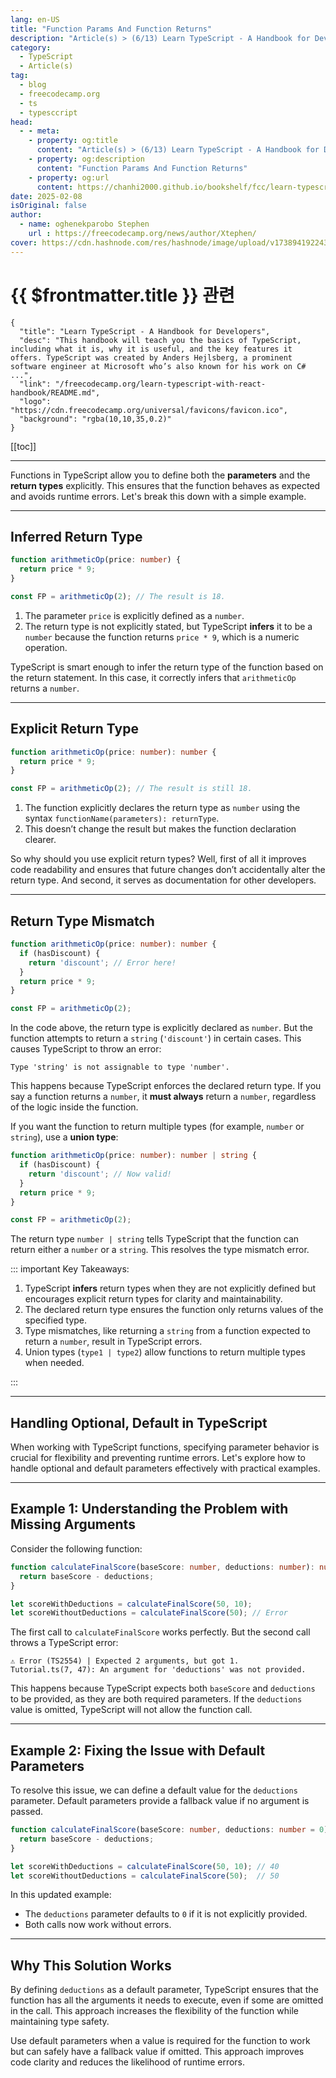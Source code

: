 ```yaml
---
lang: en-US
title: "Function Params And Function Returns"
description: "Article(s) > (6/13) Learn TypeScript - A Handbook for Developers"
category:
  - TypeScript
  - Article(s)
tag:
  - blog
  - freecodecamp.org
  - ts
  - typesccript
head:
  - - meta:
    - property: og:title
      content: "Article(s) > (6/13) Learn TypeScript - A Handbook for Developers"
    - property: og:description
      content: "Function Params And Function Returns"
    - property: og:url
      content: https://chanhi2000.github.io/bookshelf/fcc/learn-typescript-with-react-handbook/function-params-and-function-returns.html
date: 2025-02-08
isOriginal: false
author:
  - name: oghenekparobo Stephen
    url : https://freecodecamp.org/news/author/Xtephen/
cover: https://cdn.hashnode.com/res/hashnode/image/upload/v1738941922431/cfb485ae-1c59-415a-ad56-393a9803d4d8.png
---
```


# {{ $frontmatter.title }} 관련

```component VPCard
{
  "title": "Learn TypeScript - A Handbook for Developers",
  "desc": "This handbook will teach you the basics of TypeScript, including what it is, why it is useful, and the key features it offers. TypeScript was created by Anders Hejlsberg, a prominent software engineer at Microsoft who’s also known for his work on C# ...",
  "link": "/freecodecamp.org/learn-typescript-with-react-handbook/README.md",
  "logo": "https://cdn.freecodecamp.org/universal/favicons/favicon.ico",
  "background": "rgba(10,10,35,0.2)"
}
```

[[toc]]

---

<SiteInfo
  name="Learn TypeScript - A Handbook for Developers"
  desc="This handbook will teach you the basics of TypeScript, including what it is, why it is useful, and the key features it offers. TypeScript was created by Anders Hejlsberg, a prominent software engineer at Microsoft who’s also known for his work on C# ..."
  url="https://freecodecamp.org/news/learn-typescript-with-react-handbook#heading-function-params-and-function-returns"
  logo="https://cdn.freecodecamp.org/universal/favicons/favicon.ico"
  preview="https://cdn.hashnode.com/res/hashnode/image/upload/v1738941922431/cfb485ae-1c59-415a-ad56-393a9803d4d8.png"/>

Functions in TypeScript allow you to define both the **parameters** and the **return types** explicitly. This ensures that the function behaves as expected and avoids runtime errors. Let's break this down with a simple example.

---

## Inferred Return Type

```ts
function arithmeticOp(price: number) {
  return price * 9;
}

const FP = arithmeticOp(2); // The result is 18.
```

1. The parameter `price` is explicitly defined as a `number`.
2. The return type is not explicitly stated, but TypeScript **infers** it to be a `number` because the function returns `price * 9`, which is a numeric operation.

TypeScript is smart enough to infer the return type of the function based on the return statement. In this case, it correctly infers that `arithmeticOp` returns a `number`.

---

## Explicit Return Type

```ts
function arithmeticOp(price: number): number {
  return price * 9;
}

const FP = arithmeticOp(2); // The result is still 18.
```

1. The function explicitly declares the return type as `number` using the syntax `functionName(parameters): returnType`.
2. This doesn’t change the result but makes the function declaration clearer.

So why should you use explicit return types? Well, first of all it improves code readability and ensures that future changes don’t accidentally alter the return type. And second, it serves as documentation for other developers.

---

## Return Type Mismatch

```ts
function arithmeticOp(price: number): number {
  if (hasDiscount) {
    return 'discount'; // Error here!
  }
  return price * 9;
}

const FP = arithmeticOp(2);
```

In the code above, the return type is explicitly declared as `number`. But the function attempts to return a `string` (`'discount'`) in certain cases. This causes TypeScript to throw an error:

```plaintext title="output"
Type 'string' is not assignable to type 'number'.
```

This happens because TypeScript enforces the declared return type. If you say a function returns a `number`, it **must always** return a `number`, regardless of the logic inside the function.

If you want the function to return multiple types (for example, `number` or `string`), use a **union type**:

```ts
function arithmeticOp(price: number): number | string {
  if (hasDiscount) {
    return 'discount'; // Now valid!
  }
  return price * 9;
}

const FP = arithmeticOp(2);
```

The return type `number | string` tells TypeScript that the function can return either a `number` or a `string`. This resolves the type mismatch error.

::: important Key Takeaways:

1. TypeScript **infers** return types when they are not explicitly defined but encourages explicit return types for clarity and maintainability.
2. The declared return type ensures the function only returns values of the specified type.
3. Type mismatches, like returning a `string` from a function expected to return a `number`, result in TypeScript errors.
4. Union types (`type1 | type2`) allow functions to return multiple types when needed.

:::

---

## Handling Optional, Default in TypeScript

When working with TypeScript functions, specifying parameter behavior is crucial for flexibility and preventing runtime errors. Let's explore how to handle optional and default parameters effectively with practical examples.

---

## Example 1: Understanding the Problem with Missing Arguments

Consider the following function:

```ts
function calculateFinalScore(baseScore: number, deductions: number): number {
  return baseScore - deductions;
}

let scoreWithDeductions = calculateFinalScore(50, 10);
let scoreWithoutDeductions = calculateFinalScore(50); // Error
```

The first call to `calculateFinalScore` works perfectly. But the second call throws a TypeScript error:

```plaintext title="output"
⚠ Error (TS2554) | Expected 2 arguments, but got 1.
Tutorial.ts(7, 47): An argument for 'deductions' was not provided.
```

This happens because TypeScript expects both `baseScore` and `deductions` to be provided, as they are both required parameters. If the `deductions` value is omitted, TypeScript will not allow the function call.

---

## Example 2: Fixing the Issue with Default Parameters

To resolve this issue, we can define a default value for the `deductions` parameter. Default parameters provide a fallback value if no argument is passed.

```ts
function calculateFinalScore(baseScore: number, deductions: number = 0): number {
  return baseScore - deductions;
}

let scoreWithDeductions = calculateFinalScore(50, 10); // 40
let scoreWithoutDeductions = calculateFinalScore(50);  // 50
```

In this updated example:

- The `deductions` parameter defaults to `0` if it is not explicitly provided.
- Both calls now work without errors.

---

## Why This Solution Works

By defining `deductions` as a default parameter, TypeScript ensures that the function has all the arguments it needs to execute, even if some are omitted in the call. This approach increases the flexibility of the function while maintaining type safety.

Use default parameters when a value is required for the function to work but can safely have a fallback value if omitted. This approach improves code clarity and reduces the likelihood of runtime errors.
